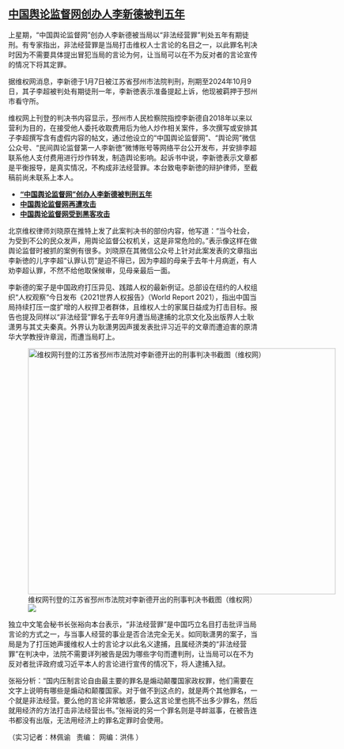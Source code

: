 <!--1610571120000-->
[中国舆论监督网创办人李新德被判五年](https://www.rfa.org/mandarin/yataibaodao/renquanfazhi/pl-01132021153542.html)
------

<p></p><p>上星期，“中国舆论监督网”创办人李新德被当局以“非法经营罪”判处五年有期徒刑。有专家指出，非法经营罪是当局打击维权人士言论的名目之一，以此罪名判决时因为不需要具体提出冒犯当局的言论为何，让当局可以在不为反对者的言论宣传的情况下将其定罪。</p><p>据维权网消息，李新德于1月7日被江苏省邳州市法院判刑，刑期至2024年10月9日，其子李超被判处有期徒刑一年，李新徳表示准备提起上诉，他现被羁押于邳州市看守所。</p><p>维权网上刊登的判决书内容显示，邳州市人民检察院指控李新德自2018年以来以营利为目的，在接受他人委托收取费用后为他人炒作相关案件，多次撰写或安排其子李超撰写含有虚假内容的帖文，通过他设立的“中国舆论监督网”、“舆论网”微信公众号、“民间舆论监督第一人李新徳”微博账号等网络平台公开发布，并安排李超联系他人支付费用进行炒作转发，制造舆论影响。起诉书中说，李新徳表示文章都是平衡报导，是真实情况，不构成非法经营罪。本台致电李新徳的辩护律师，至截稿前尚未联系上本人。</p><ul><li><a href="https://www.rfa.org/mandarin/Xinwen/6-01132021115218.html"><strong>“中国舆论监督网”创办人李新德被判刑五年</strong></a></li><li><a href="https://www.rfa.org/mandarin/yataibaodao/meiti/ql2-08182015102821.html"><strong>中国舆论监督网再遭攻击</strong></a></li><li><strong><a href="https://www.rfa.org/mandarin/yataibaodao/yulun-11112009155905.html">中国舆论监督网受到黑客攻击</a></strong></li></ul><p>北京维权律师刘晓原在推特上发了此案判决书的部份内容，他写道：“当今社会，为受到不公的民众发声，用舆论监督公权机关，这是非常危险的。”表示像这样在做舆论监督时被抓的案例有很多。刘晓原在其微信公众号上针对此案发表的文章指出李新徳的儿字李超“认罪认罚”是迫不得已，因为李超的母亲于去年十月病逝，有人劝李超认罪，不然不给他取保候审，见母亲最后一面。</p><p>李新德的案子是中国政府打压异见、践踏人权的最新例证。总部设在纽约的人权组织“人权观察“今日发布《2021世界人权报告》（World Report 2021），指出中国当局持续打压一度扩增的人权捍卫者群体，且维权人士的家属日益成为打击目标。报告也提及同样以“非法经营”罪名于去年9月遭当局逮捕的北京文化及出版界人士耿潇男与其丈夫秦真。外界认为耿潇男因声援发表批评习近平的文章而遭迫害的原清华大学教授许章润，而遭当局盯上。</p><p><figure class="image-richtext image-inline captioned" style="width:622px;"><img alt="维权网刊登的江苏省邳州市法院对李新德开出的刑事判决书截图（维权网）" height="497" src="https://www.rfa.org/mandarin/yataibaodao/renquanfazhi/pl-01132021153542.html/pl0113a.jpg/@@images/3105178c-d796-4950-9a20-f6b835f59b27.jpeg" title="pl0113a.jpg" width="622"/><figcaption class="image-caption">维权网刊登的江苏省邳州市法院对李新德开出的刑事判决书截图（维权网）</figcaption><small></small><div id="zoomattribute"><a data-caption="维权网刊登的江苏省邳州市法院对李新德开出的刑事判决书截图（维权网）" data-fancybox="" href="https://www.rfa.org/mandarin/yataibaodao/renquanfazhi/pl-01132021153542.html/pl0113a.jpg" id="single_image" title="维权网刊登的江苏省邳州市法院对李新德开出的刑事判决书截图（维权网）"><img src="/++plone++rfa-resources/img/icon-zoom.png"/></a></div></figure></p><p>独立中文笔会秘书长张裕向本台表示，“非法经营罪”是中国巧立名目打击批评当局言论的方式之一，与当事人经营的事业是否合法完全无关。如同耿潇男的案子，当局是为了打压她声援维权人士的言论才以此名义逮捕，且属经济类的“非法经营罪”在判决中，法院不需要详列被告是因为哪些字句而遭判刑，让当局可以在不为反对者批评政府或习近平本人的言论进行宣传的情况下，将人逮捕入狱。</p><p>张裕分析：“国内压制言论自由最主要的罪名是煽动颠覆国家政权罪，他们需要在文字上说明有哪些是煽动和颠覆国家。对于做不到这点的，就是两个其他罪名，一个就是非法经营。要么他的言论非常敏感，要么这言论里也挑不出多少罪名，然后就用经济的方法打击非法经营出书。”张裕说的另一个罪名则是寻衅滋事，在被告连书都没有出版，无法用经济上的罪名定罪时会使用。</p><p>（实习记者：林佩谕   责编： 网编：洪伟 ）</p>
